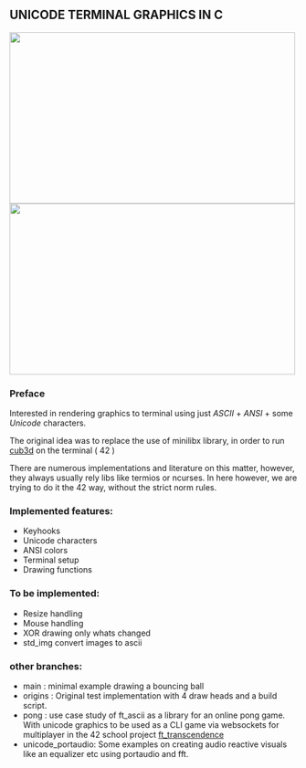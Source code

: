 ## UNICODE TERMINAL GRAPHICS IN C

<img src="https://github.com/user-attachments/assets/9c85a4e7-3dab-41f0-9fbf-c30898034772" data-canonical-src="https://github.com/user-attachments/assets/9c85a4e7-3dab-41f0-9fbf-c30898034772" width="500" height="300" />

<img src="https://github.com/user-attachments/assets/0b35ed72-c354-4cc9-88f7-0ae076e060bb" data-canonical-src="https://github.com/user-attachments/assets/0b35ed72-c354-4cc9-88f7-0ae076e060bb" width="500" height="300" />


### Preface

Interested in rendering graphics to terminal using just *ASCII* + *ANSI* + some *Unicode* characters.

The original idea was to replace the use of minilibx library, in order to run [cub3d](https://github.com/CarloCattano/cub3d)  on the terminal ( 42 )

There are numerous implementations and literature on this matter, however, they always usually rely libs like
termios or ncurses. In here however, we are trying to do it the 42 way, without the strict norm rules.

### Implemented features:
- Keyhooks
- Unicode characters
- ANSI colors
- Terminal setup
- Drawing functions

### To be implemented:
- Resize handling
- Mouse handling
- XOR drawing only whats changed
- std_img convert images to ascii


### other branches:

- main : minimal example drawing a bouncing ball
- origins : Original test implementation with 4 draw heads and a build script.
- pong :
    use case study of ft_ascii as a library for an online pong game.
    With unicode graphics to be used as a CLI game via websockets for multiplayer in the 
    42 school project [ft_transcendence](https://github.com/mc-putchar/ft_transcendence)
- unicode_portaudio:
    Some examples on creating audio reactive visuals like an equalizer etc using portaudio and fft.

